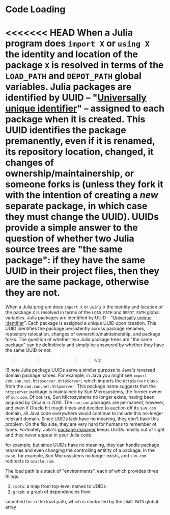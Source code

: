 # Code Loading

<<<<<<< HEAD
When a Julia program does `import X` or `using X` the identity and location of the package `X` is resolved in terms of the `LOAD_PATH` and `DEPOT_PATH` global variables. Julia packages are identified by UUID – "[Universally unique identifier](https://en.wikipedia.org/wiki/Universally_unique_identifier)" – assigned to each package when it is created. This UUID identifies the package premanently, even if it is renamed, its repository location, changed, it changes of ownership/maintainership, or someone forks is (unless they fork it with the intention of creating a *new* separate package, in which case they must change the UUID). UUIDs provide a simple answer to the question of whether two Julia source trees are "the same package": if they have the same UUID in their project files, then they are the same package, otherwise they are not.
=======
When a Julia program does `import X` or `using X` the identity and location of the package `X` is resolved in terms of the `LOAD_PATH` and `DEPOT_PATH` global variables. Julia packages are identified by UUID – "[Universally unique identifier](https://en.wikipedia.org/wiki/Universally_unique_identifier)". Each package is assigned a unique UUID upon creation. This UUID identifies the package persistently across package renames, repository relocation, changes of ownership/maintainership, and package forks. The question of whether two Julia package trees are "the same package" can be definitively and simply be answered by whether they have the same UUID or not.
>>>>>>> wip

!!! note
	Julia package UUIDs serve a similar purpose to Java's reversed domain package names. For example, in Java you might see `import com.sun.net.httpserver.HttpServer;` which imports the `HttpServer` class from the `com.sun.net.httpserver`. This package name suggests that the `httpserver` package is maintained by Sun Microsystems, the former owner of `sun.com`. Of course, Sun Microsystems no longer exists, having been acquired by Orcale in 2010. The `com.sun` packages are permanent, however, and even if Oracle hit rough times and decided to auction off its `sun.com` domain, all Java code everywhere would continue to include this no-longer relevant domain. Since UUIDs lack have no meaning, they don't have this problem. On the flip side, they are very hard for humans to remember ot types. Fortnately, Julia's [package manager](https://julialang.org/Pkg3.jl/latest/) keeps UUIDs mostly out of sight and they never appear in your Julia code.

for example, but since UUIDs have no meaning, they can handle package renames and even changing the controlling entitity of a package. In the case, for example, Sun Microsystems no longer exists, and `sun.com` redirects to `oracle.com`. 



The load path is a stack of "environments", each of which provides three things:

1. `roots`: a map from top-level names to UUIDs
2. `graph`: a graph of dependencies from 

searched for in the load path, which is controlled by the `LOAD_PATH` global array 